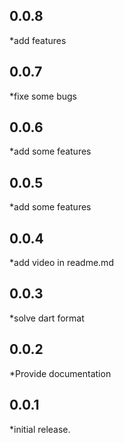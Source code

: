 ## 0.0.8
*add features
## 0.0.7

*fixe some bugs

## 0.0.6

*add some features

## 0.0.5

*add some features

## 0.0.4

*add video in readme.md

## 0.0.3

*solve dart format

## 0.0.2

*Provide documentation

## 0.0.1

*initial release.